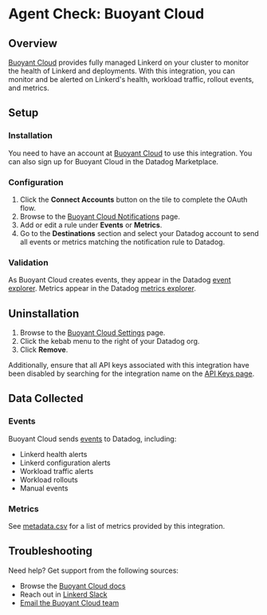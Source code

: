# Agent Check: Buoyant Cloud

## Overview

[Buoyant Cloud][1] provides fully managed Linkerd on your cluster to monitor the health of Linkerd and deployments. With this integration, you can monitor and be alerted on Linkerd's health, workload traffic, rollout events, and metrics.

## Setup

### Installation

You need to have an account at [Buoyant Cloud][1] to use this integration. You can also sign up for Buoyant Cloud in the Datadog Marketplace.

### Configuration

1. Click the **Connect Accounts** button on the tile to complete the OAuth flow.
2. Browse to the [Buoyant Cloud Notifications][2] page.
3. Add or edit a rule under **Events** or **Metrics**.
4. Go to the **Destinations** section and select your Datadog account to send all events or metrics matching the notification rule to Datadog.

### Validation

As Buoyant Cloud creates events, they appear in the Datadog [event explorer][3]. Metrics appear in the Datadog [metrics explorer][4].

## Uninstallation

1. Browse to the [Buoyant Cloud Settings][5] page.
2. Click the kebab menu to the right of your Datadog org.
3. Click **Remove**.

Additionally, ensure that all API keys associated with this integration have been disabled by searching for the integration name on the [API Keys page][6].

## Data Collected

### Events

Buoyant Cloud sends [events][3] to Datadog, including:

- Linkerd health alerts
- Linkerd configuration alerts
- Workload traffic alerts
- Workload rollouts
- Manual events

### Metrics

See [metadata.csv][7] for a list of metrics provided by this integration.

## Troubleshooting

Need help? Get support from the following sources:

- Browse the [Buoyant Cloud docs][8]
- Reach out in [Linkerd Slack][9]
- [Email the Buoyant Cloud team][10]

[1]: https://buoyant.io/cloud
[2]: https://buoyant.cloud/notifications
[3]: https://app.datadoghq.com/event/explorer
[4]: https://app.datadoghq.com/metric/explorer
[5]: https://buoyant.cloud/settings
[6]: https://app.datadoghq.com/organization-settings/api-keys?filter=Buoyant%20Cloud
[7]: https://github.com/DataDog/integrations-extras/blob/master/buoyant_cloud/metadata.csv
[8]: https://docs.buoyant.cloud
[9]: https://slack.linkerd.io
[10]: mailto:cloud@buoyant.io
